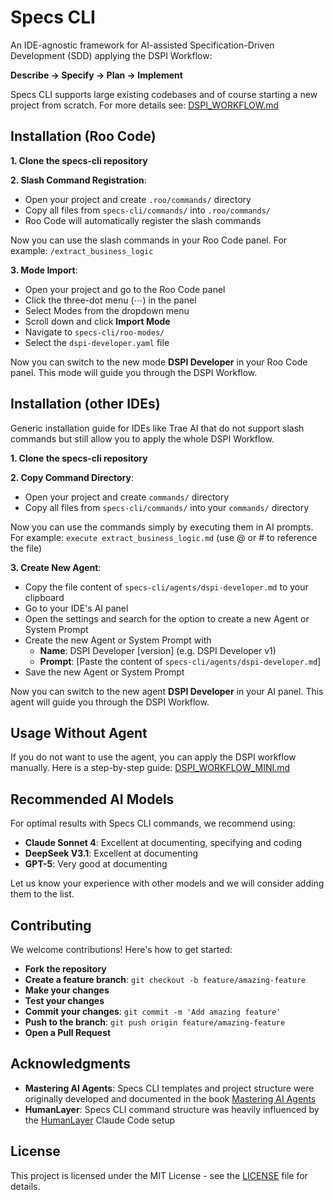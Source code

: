 # Specs CLI

An IDE-agnostic framework for AI-assisted Specification-Driven Development (SDD) applying the DSPI Workflow:

**Describe → Specify → Plan → Implement**

Specs CLI supports large existing codebases and of course starting a new project from scratch. For more details see: [DSPI_WORKFLOW.md](DSPI_WORKFLOW.md)

## Installation (Roo Code)

**1. Clone the specs-cli repository**

**2. Slash Command Registration**:
- Open your project and create `.roo/commands/` directory
- Copy all files from `specs-cli/commands/` into `.roo/commands/`
- Roo Code will automatically register the slash commands

Now you can use the slash commands in your Roo Code panel. For example: `/extract_business_logic`

**3. Mode Import**:
- Open your project and go to the Roo Code panel
- Click the three-dot menu (⋯) in the panel
- Select Modes from the dropdown menu
- Scroll down and click **Import Mode**
- Navigate to `specs-cli/roo-modes/`
- Select the `dspi-developer.yaml` file

Now you can switch to the new mode **DSPI Developer** in your Roo Code panel. This mode will guide you through the DSPI Workflow.

## Installation (other IDEs)

Generic installation guide for IDEs like Trae AI that do not support slash commands but still allow you to apply the whole DSPI Workflow.

**1. Clone the specs-cli repository**

**2. Copy Command Directory**:
- Open your project and create `commands/` directory
- Copy all files from `specs-cli/commands/` into your `commands/` directory

Now you can use the commands simply by executing them in AI prompts. For example: `execute extract_business_logic.md` (use @ or # to reference the file)

**3. Create New Agent**:
- Copy the file content of `specs-cli/agents/dspi-developer.md` to your clipboard
- Go to your IDE's AI panel
- Open the settings and search for the option to create a new Agent or System Prompt
- Create the new Agent or System Prompt with
    - **Name**: DSPI Developer [version] (e.g. DSPI Developer v1)
    - **Prompt**: [Paste the content of `specs-cli/agents/dspi-developer.md`]
- Save the new Agent or System Prompt

Now you can switch to the new agent **DSPI Developer** in your AI panel. This agent will guide you through the DSPI Workflow.

## Usage Without Agent

If you do not want to use the agent, you can apply the DSPI workflow manually. Here is a step-by-step guide: [DSPI_WORKFLOW_MINI.md](DSPI_WORKFLOW_MINI.md)

## Recommended AI Models

For optimal results with Specs CLI commands, we recommend using:
- **Claude Sonnet 4**: Excellent at documenting, specifying and coding
- **DeepSeek V3.1**: Excellent at documenting
- **GPT-5**: Very good at documenting

Let us know your experience with other models and we will consider adding them to the list.

## Contributing

We welcome contributions! Here's how to get started:

- **Fork the repository**
- **Create a feature branch**: `git checkout -b feature/amazing-feature`
- **Make your changes**
- **Test your changes**
- **Commit your changes**: `git commit -m 'Add amazing feature'`
- **Push to the branch**: `git push origin feature/amazing-feature`
- **Open a Pull Request**

## Acknowledgments

- **Mastering AI Agents**: Specs CLI templates and project structure were originally developed and documented in the book [Mastering AI Agents](https://mastering-ai-agents.com)
- **HumanLayer**: Specs CLI command structure was heavily influenced by the [HumanLayer](https://www.humanlayer.dev) Claude Code setup

## License

This project is licensed under the MIT License - see the [LICENSE](LICENSE) file for details.
